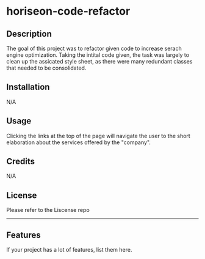 # horiseon-code-refactor

## Description

The goal of this project was to refactor given code to increase serach engine optimization. Taking the intital code given, the task was largely to clean up the assicated style sheet, as there were many redundant classes that needed to be consolidated. 

## Installation

N/A

## Usage

Clicking the links at the top of the page will navigate the user to the short elaboration about the services offered by the "company". 

## Credits

N/A

## License

Please refer to the Liscense repo

---

## Features

If your project has a lot of features, list them here.

